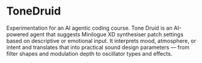 # ToneDruid

Experimentation for an AI agentic coding course. Tone Druid is an AI-powered agent that suggests Minilogue XD synthesiser patch settings based on descriptive or emotional input. It interprets mood, atmosphere, or intent and translates that into practical sound design parameters — from filter shapes and modulation depth to oscillator types and effects.